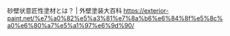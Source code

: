 砂壁状意匠性塗材とは？ | 外壁塗装大百科
https://exterior-paint.net/%e7%a0%82%e5%a3%81%e7%8a%b6%e6%84%8f%e5%8c%a0%e6%80%a7%e5%a1%97%e6%9d%90/